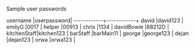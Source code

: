 Sample user passwords

username    |userpassword|
------------+------------+
david       |david123    |
emilyG      |0017        |
helper      |00913       |
chris       |1134        |
davidBowie  |88212D      |
kitchenStaff|kitchen123  |
barStaff    |barMain11   |
george      |george123   |
dejan       |dejan123    |
orwa        |orwa123     |